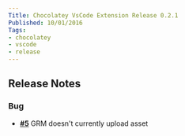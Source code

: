 ```yaml
---
Title: Chocolatey VsCode Extension Release 0.2.1
Published: 10/01/2016
Tags:
- chocolatey
- vscode
- release
---
```


## Release Notes

### Bug

- [**#5**](https://github.com/gep13/chocolatey-vscode/issues/5) GRM doesn't currently upload asset